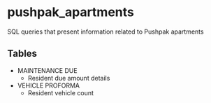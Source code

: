 # pushpak_apartments
SQL queries that present information related to Pushpak apartments

## Tables
- MAINTENANCE DUE 
  - Resident due amount details
- VEHICLE PROFORMA
  - Resident vehicle count
